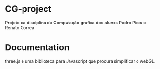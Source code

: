 # CG-project
Projeto da disciplina de Computação grafica dos alunos Pedro Pires e Renato Correa

# Documentation
  three.js é uma biblioteca para Javascript que procura simplificar o webGL.